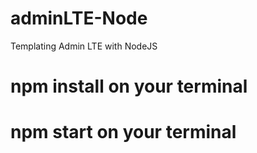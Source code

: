 # adminLTE-Node
Templating Admin LTE with NodeJS


# npm install on your terminal

# npm start on your terminal
